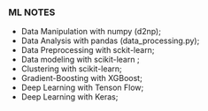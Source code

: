 
### ML NOTES 

- Data Manipulation with numpy (d2np);
- Data Analysis with pandas (data_processing.py);
- Data Preprocessing with sckit-learn;
- Data modeling with scikit-learn ;
- Clustering with scikit-learn;
- Gradient-Boosting with XGBoost;
- Deep Learning with Tenson Flow;
- Deep Learning with Keras;
